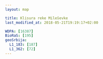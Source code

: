 ```yaml
---
layout: map

title: Klisura reke Mileševke
last_modified_at: 2018-05-21T19:19:17+02:00

WDPA: [16387]
BioRaS: [195]
geoSrbija:
  L1_183: [187]
  L1_362: [72]
---
```

